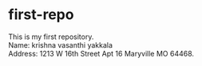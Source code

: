 # first-repo
This is my first repository. <br />
Name: krishna vasanthi yakkala <br />
Address: 1213 W 16th Street Apt 16 Maryville MO 64468.
